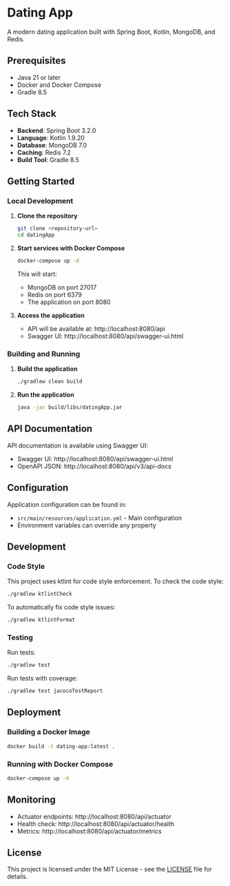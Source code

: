 # Dating App

A modern dating application built with Spring Boot, Kotlin, MongoDB, and Redis.

## Prerequisites

- Java 21 or later
- Docker and Docker Compose
- Gradle 8.5

## Tech Stack

- **Backend**: Spring Boot 3.2.0
- **Language**: Kotlin 1.9.20
- **Database**: MongoDB 7.0
- **Caching**: Redis 7.2
- **Build Tool**: Gradle 8.5

## Getting Started

### Local Development

1. **Clone the repository**
   ```bash
   git clone <repository-url>
   cd datingApp
   ```

2. **Start services with Docker Compose**
   ```bash
   docker-compose up -d
   ```
   This will start:
   - MongoDB on port 27017
   - Redis on port 6379
   - The application on port 8080

3. **Access the application**
   - API will be available at: http://localhost:8080/api
   - Swagger UI: http://localhost:8080/api/swagger-ui.html

### Building and Running

1. **Build the application**
   ```bash
   ./gradlew clean build
   ```

2. **Run the application**
   ```bash
   java -jar build/libs/datingApp.jar
   ```

## API Documentation

API documentation is available using Swagger UI:
- Swagger UI: http://localhost:8080/api/swagger-ui.html
- OpenAPI JSON: http://localhost:8080/api/v3/api-docs

## Configuration

Application configuration can be found in:
- `src/main/resources/application.yml` - Main configuration
- Environment variables can override any property

## Development

### Code Style

This project uses ktlint for code style enforcement. To check the code style:

```bash
./gradlew ktlintCheck
```

To automatically fix code style issues:

```bash
./gradlew ktlintFormat
```

### Testing

Run tests:

```bash
./gradlew test
```

Run tests with coverage:

```bash
./gradlew test jacocoTestReport
```

## Deployment

### Building a Docker Image

```bash
docker build -t dating-app:latest .
```

### Running with Docker Compose

```bash
docker-compose up -d
```

## Monitoring

- Actuator endpoints: http://localhost:8080/api/actuator
- Health check: http://localhost:8080/api/actuator/health
- Metrics: http://localhost:8080/api/actuator/metrics

## License

This project is licensed under the MIT License - see the [LICENSE](LICENSE) file for details.
